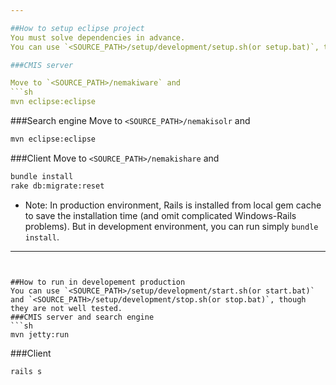```yaml
---

##How to setup eclipse project
You must solve dependencies in advance.  
You can use `<SOURCE_PATH>/setup/development/setup.sh(or setup.bat)`, though it's not well tested.

###CMIS server

Move to `<SOURCE_PATH>/nemakiware` and
```sh
mvn eclipse:eclipse
```

###Search engine
Move to `<SOURCE_PATH>/nemakisolr` and
```sh
mvn eclipse:eclipse
```

###Client
Move to `<SOURCE_PATH>/nemakishare` and
```sh
bundle install
rake db:migrate:reset
```
* Note: In production environment, Rails is installed from local gem cache to save the installation time (and omit complicated Windows-Rails problems).  But in development environment, you can run simply `bundle install`.

---
```


##How to run in developement production
You can use `<SOURCE_PATH>/setup/development/start.sh(or start.bat)` and `<SOURCE_PATH>/setup/development/stop.sh(or stop.bat)`, though they are not well tested.
###CMIS server and search engine
```sh
mvn jetty:run
```

###Client
```sh
rails s
```